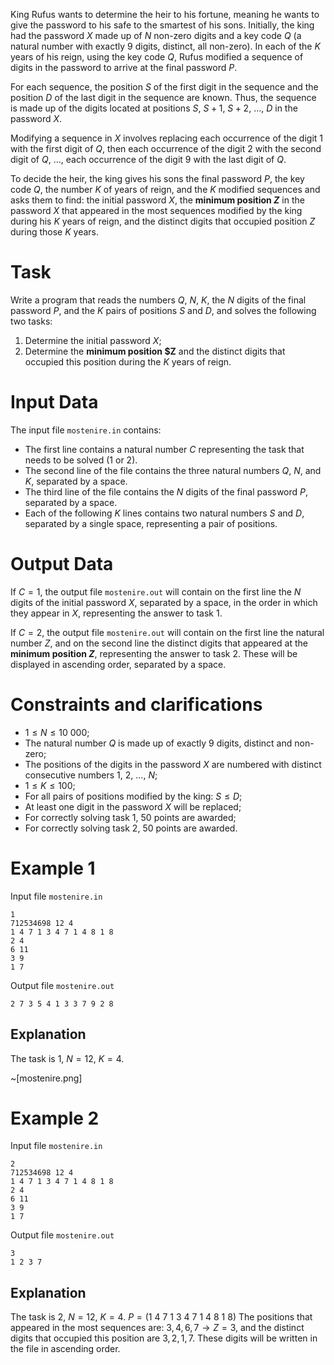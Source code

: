 King Rufus wants to determine the heir to his fortune, meaning he wants to give the password to his safe to the smartest of his sons. Initially, the king had the password $X$ made up of $N$ non-zero digits and a key code $Q$ (a natural number with exactly $9$ digits, distinct, all non-zero). In each of the $K$ years of his reign, using the key code $Q$, Rufus modified a sequence of digits in the password to arrive at the final password $P$.

For each sequence, the position $S$ of the first digit in the sequence and the position $D$ of the last digit in the sequence are known. Thus, the sequence is made up of the digits located at positions $S$, $S+1$, $S+2$, $\dots$, $D$ in the password $X$.

Modifying a sequence in $X$ involves replacing each occurrence of the digit $1$ with the first digit of $Q$, then each occurrence of the digit $2$ with the second digit of $Q$, $\dots$, each occurrence of the digit $9$ with the last digit of $Q$.

To decide the heir, the king gives his sons the final password $P$, the key code $Q$, the number $K$ of years of reign, and the $K$ modified sequences and asks them to find: the initial password $X$, the **minimum position $Z$** in the password $X$ that appeared in the most sequences modified by the king during his $K$ years of reign, and the distinct digits that occupied position $Z$ during those $K$ years.

# Task
Write a program that reads the numbers $Q$, $N$, $K$, the $N$ digits of the final password $P$, and the $K$ pairs of positions $S$ and $D$, and solves the following two tasks:
1. Determine the initial password $X$;
2. Determine the **minimum position $Z** and the distinct digits that occupied this position during the $K$ years of reign.

# Input Data

The input file `mostenire.in` contains:
- The first line contains a natural number $C$ representing the task that needs to be solved ($1$ or $2$).
- The second line of the file contains the three natural numbers $Q$, $N$, and $K$, separated by a space.
- The third line of the file contains the $N$ digits of the final password $P$, separated by a space.
- Each of the following $K$ lines contains two natural numbers $S$ and $D$, separated by a single space, representing a pair of positions.

# Output Data

If $C=1$, the output file `mostenire.out` will contain on the first line the $N$ digits of the initial password $X$, separated by a space, in the order in which they appear in $X$, representing the answer to task $1$.

If $C=2$, the output file `mostenire.out` will contain on the first line the natural number $Z$, and on the second line the distinct digits that appeared at the **minimum position $Z$**, representing the answer to task $2$. These will be displayed in ascending order, separated by a space.

# Constraints and clarifications

* $1 \leq N \leq 10\ 000$;
* The natural number $Q$ is made up of exactly $9$ digits, distinct and non-zero;
* The positions of the digits in the password $X$ are numbered with distinct consecutive numbers $1$, $2$, $\dots$, $N$;
* $1 \leq K \leq 100$;
* For all pairs of positions modified by the king: $S \leq D$;
* At least one digit in the password $X$ will be replaced;
* For correctly solving task $1$, $50$ points are awarded;
* For correctly solving task $2$, $50$ points are awarded.

# Example 1

Input file `mostenire.in`
```
1
712534698 12 4
1 4 7 1 3 4 7 1 4 8 1 8
2 4
6 11
3 9
1 7
```

Output file `mostenire.out`
```
2 7 3 5 4 1 3 3 7 9 2 8
```

## Explanation

The task is 1, $N=12$, $K=4$.

~[mostenire.png]

# Example 2

Input file `mostenire.in`
```
2
712534698 12 4
1 4 7 1 3 4 7 1 4 8 1 8
2 4
6 11
3 9
1 7
```

Output file `mostenire.out`
```
3
1 2 3 7
```

## Explanation

The task is $2$, $N=12$, $K=4$.
$P=(1\ 4\ 7\ 1\ 3\ 4\ 7\ 1\ 4\ 8\ 1\ 8)$
The positions that appeared in the most sequences are: $3, 4, 6, 7 \rightarrow Z=3$, and the distinct digits that occupied this position are $3, 2, 1, 7$. These digits will be written in the file in ascending order.